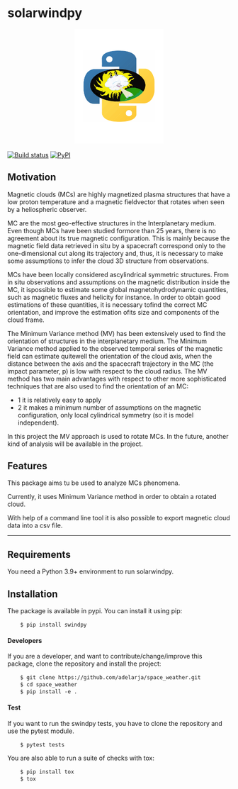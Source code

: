 # solarwindpy
<p align="center">
    <img width=200 src="https://raw.githubusercontent.com/adelarja/space_weather/main/res/Speace_Weather_Logo.svg">
</p>

[![Build status](https://github.com/adelarja/space_weather/actions/workflows/solarwindpy_ci.yml/badge.svg)](https://github.com/adelarja/space_weather/actions)
[![PyPI](https://img.shields.io/pypi/v/swindpy?color=blue)](https://pypi.org/project/swindpy/)

## Motivation
Magnetic clouds (MCs) are highly magnetized plasma structures that have a low proton temperature and a magnetic fieldvector that rotates when seen by a heliospheric observer.

MC are the most geo-effective structures in the Interplanetary medium. Even though MCs have been studied formore than 25 years, there is no agreement about its true magnetic configuration. This is mainly because the magnetic field data retrieved in situ by a spacecraft correspond only to the one-dimensional cut along its trajectory and, thus, it is necessary to make some assumptions to infer the cloud 3D structure from observations.

MCs have been locally considered ascylindrical symmetric structures. From in situ observations and assumptions on the magnetic distribution inside the MC, it ispossible to estimate some global magnetohydrodynamic quantities, such as magnetic fluxes and helicity for instance. In order to obtain good estimations of these quantities, it is necessary tofind the correct MC orientation, and improve the estimation ofits size and components of the cloud frame.

The Minimum Variance method (MV) has been extensively used to find the orientation of structures in the interplanetary medium.   The  Minimum  Variance  method  applied  to  the  observed temporal series of the magnetic field can estimate quitewell the  orientation  of  the  cloud  axis,  when  the  distance  between  the  axis  and  the  spacecraft  trajectory  in  the  MC  (the impact parameter, p) is low with respect to the cloud radius. The MV method has two main advantages with respect to other more sophisticated techniques that are also used to find the orientation  of  an  MC:
- 1 it is relatively easy to apply
- 2 it makes a minimum number of assumptions on the magnetic configuration, only local cylindrical symmetry (so it is model independent).

In this project the MV approach is used to rotate MCs. In the future, another kind of analysis will be available in the project.

## Features
This package aims tu be used to analyze MCs phenomena.

Currently, it uses Minimum Variance method in order to obtain a rotated cloud.

With help of a command line tool it is also possible to export magnetic cloud data into a
csv file.

--------------------------------------------------------------------------------

## Requirements
You need a Python 3.9+ environment to run solarwindpy.

## Installation
The package is available in pypi. You can install it using pip:

        $ pip install swindpy

#### Developers
If you are a developer, and want to contribute/change/improve this package, clone the repository
and install the project:

        $ git clone https://github.com/adelarja/space_weather.git
        $ cd space_weather
        $ pip install -e .
        
#### Test
If you want to run the swindpy tests, you have to clone the repository and use the
pytest module.

        $ pytest tests

You are also able to run a suite of checks with tox:

        $ pip install tox
        $ tox
